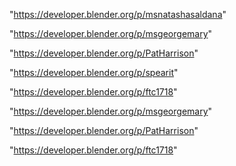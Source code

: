 "https://developer.blender.org/p/msnatashasaldana"

"https://developer.blender.org/p/msgeorgemary"

"https://developer.blender.org/p/PatHarrison"

"https://developer.blender.org/p/spearit"

"https://developer.blender.org/p/ftc1718"

 
"https://developer.blender.org/p/msgeorgemary"


"https://developer.blender.org/p/PatHarrison"


"https://developer.blender.org/p/ftc1718"


 
